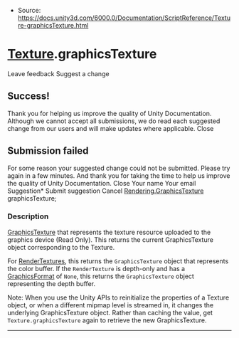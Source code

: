 * Source: https://docs.unity3d.com/6000.0/Documentation/ScriptReference/Texture-graphicsTexture.html

#  [Texture](https://docs.unity3d.com/6000.0/Documentation/ScriptReference/Texture.html).graphicsTexture
Leave feedback
Suggest a change
## Success!
Thank you for helping us improve the quality of Unity Documentation. Although we cannot accept all submissions, we do read each suggested change from our users and will make updates where applicable.
Close
## Submission failed
For some reason your suggested change could not be submitted. Please <a>try again</a> in a few minutes. And thank you for taking the time to help us improve the quality of Unity Documentation.
Close
Your name Your email Suggestion* Submit suggestion
Cancel
[Rendering.GraphicsTexture](https://docs.unity3d.com/6000.0/Documentation/ScriptReference/Rendering.GraphicsTexture.html) graphicsTexture; 
### Description
[GraphicsTexture](https://docs.unity3d.com/6000.0/Documentation/ScriptReference/Rendering.GraphicsTexture.html) that represents the texture resource uploaded to the graphics device (Read Only).
This returns the current GraphicsTexture object corresponding to the Texture.  
  
For [RenderTextures](https://docs.unity3d.com/6000.0/Documentation/ScriptReference/RenderTexture.html), this returns the `GraphicsTexture` object that represents the color buffer. If the `RenderTexture` is depth-only and has a [GraphicsFormat](https://docs.unity3d.com/6000.0/Documentation/ScriptReference/Experimental.Rendering.GraphicsFormat.html) of `None`, this returns the `GraphicsTexture` object representing the depth buffer.  
  
Note: When you use the Unity APIs to reinitialize the properties of a Texture object, or when a different mipmap level is streamed in, it changes the underlying GraphicsTexture object. Rather than caching the value, get `Texture.graphicsTexture` again to retrieve the new GraphicsTexture.
* * *
